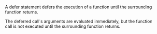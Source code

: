 


A defer statement defers the execution of a function until the surrounding
function returns.

The deferred call's arguments are evaluated immediately, but the function call
is not executed until the surrounding function returns.


